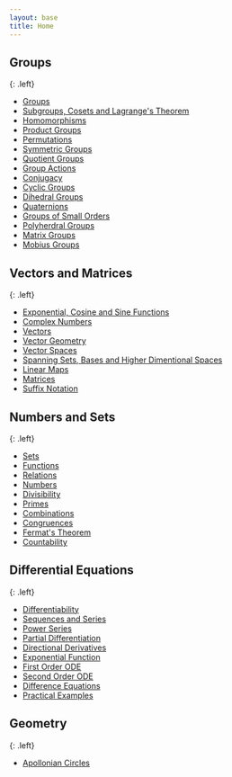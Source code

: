 ```yaml
---
layout: base
title: Home
---
```


## Groups
{: .left}

* [Groups](groups/groups.md)
* [Subgroups, Cosets and Lagrange's Theorem](groups/subgroups-cosets-lagrange-theorem.md)
* [Homomorphisms](groups/homomorphisms.md)
* [Product Groups](groups/product-groups.md)
* [Permutations](groups/permutations.md)
* [Symmetric Groups](groups/symmetric-groups.md)
* [Quotient Groups](groups/quotient-groups.md)
* [Group Actions](groups/group-actions.md)
* [Conjugacy](groups/conjugacy.md)
* [Cyclic Groups](groups/cyclic-groups.md)
* [Dihedral Groups](groups/dihedral-groups.md)
* [Quaternions](groups/quaternions.md)
* [Groups of Small Orders](groups/groups-of-small-orders.md)
* [Polyherdral Groups](groups/polyhedral-groups.md)
* [Matrix Groups](groups/matrix-groups.md)
* [Mobius Groups](groups/mobius-groups.md)

## Vectors and Matrices
{: .left}

* [Exponential, Cosine and Sine Functions](vectors-and-matrices/exponential-cosine-sine-functions.md)
* [Complex Numbers](vectors-and-matrices/complex-numbers.md)
* [Vectors](vectors-and-matrices/vectors.md)
* [Vector Geometry](vectors-and-matrices/vector-geometry.md)
* [Vector Spaces](vectors-and-matrices/vector-spaces.md)
* [Spanning Sets, Bases and Higher Dimentional Spaces](vectors-and-matrices/spanning-sets-and-bases.md)
* [Linear Maps](vectors-and-matrices/linear-maps.md)
* [Matrices](vectors-and-matrices/matrices.md)
* [Suffix Notation](vectors-and-matrices/suffix-notation.md)

## Numbers and Sets
{: .left}

* [Sets](numbers-and-sets/sets.md)
* [Functions](numbers-and-sets/functions.md)
* [Relations](numbers-and-sets/relations.md)
* [Numbers](numbers-and-sets/numbers.md)
* [Divisibility](numbers-and-sets/divisibility.md)
* [Primes](numbers-and-sets/primes.md)
* [Combinations](numbers-and-sets/combinations.md)
* [Congruences](numbers-and-sets/congruences.md)
* [Fermat's Theorem](numbers-and-sets/fermat-theorem.md)
* [Countability](numbers-and-sets/countability.md)

## Differential Equations
{: .left}

* [Differentiability](differential-equations/differentiability.md)
* [Sequences and Series](differential-equations/sequences-series.md)
* [Power Series](differential-equations/power-series.md)
* [Partial Differentiation](differential-equations/partial-differentiation.md)
* [Directional Derivatives](differential-equations/directional-derivatives.md)
* [Exponential Function](differential-equations/exponential-function.md)
* [First Order ODE](differential-equations/first-order-ode.md)
* [Second Order ODE](differential-equations/second-order-ode.md)
* [Difference Equations](differential-equations/difference-equations.md)
* [Practical Examples](differential-equations/practical-examples.md)

## Geometry
{: .left}

* [Apollonian Circles](geometry/apollonian-circles.md)
